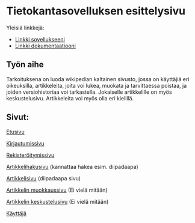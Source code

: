 # Tietokantasovelluksen esittelysivu

Yleisiä linkkejä:

* [Linkki sovellukseeni](https://haih.users.helsinki.fi/tsoh/)
* [Linkki dokumentaatiooni](https://github.com/Hansuzu/Tsoha-Bootstrap/blob/master/doc/dokumentaatio.pdf)

## Työn aihe

Tarkoituksena on luoda wikipedian kaltainen sivusto, jossa on käyttäjiä eri oikeuksilla, artikkeleita, joita voi lukea, muokata ja tarvittaessa poistaa, ja joiden versiohistoriaa voi tarkastella. Jokaiselle artikkelille on myös keskustelusivu. Artikkeleita voi myös olla eri kielillä.

## Sivut:

[Etusivu](https://haih.users.cs.helsinki.fi/tsoh/)

[Kirjautumissivu](https://haih.users.cs.helsinki.fi/tsoh/login)

[Rekisteröitymissivu](https://haih.users.cs.helsinki.fi/tsoh/signup)

[Artikkelihakusivu](https://haih.users.cs.helsinki.fi/tsoh/page) (kannattaa hakea esim. diipadaapa)

[Artikkelisivu](https://haih.users.cs.helsinki.fi/tsoh/page/abb/diipadaapa) (diipadaapa sivu)

[Artikkelin muokkaussivu](https://haih.users.cs.helsinki.fi/tsoh/page/edit) (Ei vielä mitään)

[Artikkelin keskustelusivu](https://haih.users.cs.helsinki.fi/tsoh/page/discussion) (Ei vielä mitään)

[Käyttäjä](https://haih.users.cs.helsinki.fi/tsoh/user/lol) 

